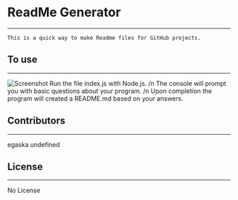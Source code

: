# ReadMe Generator
----
    This is a quick way to make Readme files for GitHub projects.  

## To use
----
![Screenshot](testimage.png)
Run the file index.js with Node.js. /n The console will prompt you with basic questions about your program. /n Upon completion the program will created a README.md based on your answers.

## Contributors
----
egaska
undefined
    
## License
----
No License
    
